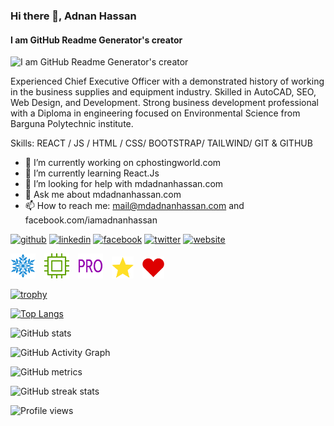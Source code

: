 ### Hi there 👋, Adnan Hassan 
#### I am GitHub Readme Generator's creator
![I am GitHub Readme Generator's creator](https://markovate.b-cdn.net/wp-content/uploads/2022/08/Top-10-Reasons-To-Choose-MERN-Stack-Development-For-Your-Next-Project_-1280x720px@2x.png)

Experienced Chief Executive Officer with a demonstrated history of working in the business supplies and equipment industry. Skilled in AutoCAD, SEO, Web Design, and Development. Strong business development professional with a Diploma in engineering focused on Environmental Science from Barguna Polytechnic institute.

Skills: REACT / JS / HTML / CSS/ BOOTSTRAP/ TAILWIND/ GIT & GITHUB

- 🔭 I’m currently working on cphostingworld.com 
- 🌱 I’m currently learning React.Js 
- 🤔 I’m looking for help with mdadnanhassan.com 
- 💬 Ask me about mdadnanhassan.com 
- 📫 How to reach me: mail@mdadnanhassan.com and  facebook.com/iamadnanhassan 


[<img src='https://cdn.jsdelivr.net/npm/simple-icons@3.0.1/icons/github.svg' alt='github' height='40'>](https://github.com/imadnanhassan)  [<img src='https://cdn.jsdelivr.net/npm/simple-icons@3.0.1/icons/linkedin.svg' alt='linkedin' height='40'>](https://www.linkedin.com/in/iamadnanhassan/)  [<img src='https://cdn.jsdelivr.net/npm/simple-icons@3.0.1/icons/facebook.svg' alt='facebook' height='40'>](https://www.facebook.com/iamadnanhassan)  [<img src='https://cdn.jsdelivr.net/npm/simple-icons@3.0.1/icons/twitter.svg' alt='twitter' height='40'>](https://twitter.com/imadnanhassan)  [<img src='https://cdn.jsdelivr.net/npm/simple-icons@3.0.1/icons/icloud.svg' alt='website' height='40'>](https://mdadnanhassan.com/)  

<a href='https://archiveprogram.github.com/'><img src='https://raw.githubusercontent.com/acervenky/animated-github-badges/master/assets/acbadge.gif' width='40' height='40'></a> <a href='https://docs.github.com/en/developers'><img src='https://raw.githubusercontent.com/acervenky/animated-github-badges/master/assets/devbadge.gif' width='40' height='40'></a> <a href='https://github.com/pricing'><img src='https://raw.githubusercontent.com/acervenky/animated-github-badges/master/assets/pro.gif' width='40' height='40'></a> <a href='https://stars.github.com/'><img src='https://raw.githubusercontent.com/acervenky/animated-github-badges/master/assets/starbadge.gif' width='35' height='35'></a> <a href='https://docs.github.com/en/github/supporting-the-open-source-community-with-github-sponsors'><img src='https://raw.githubusercontent.com/acervenky/animated-github-badges/master/assets/sponsorbadge.gif' width='35' height='35'></a> 

[![trophy](https://github-profile-trophy.vercel.app/?username=imadnanhassan)](https://github.com/ryo-ma/github-profile-trophy)

[![Top Langs](https://github-readme-stats.vercel.app/api/top-langs/?username=imadnanhassan)](https://github.com/anuraghazra/github-readme-stats)

![GitHub stats](https://github-readme-stats.vercel.app/api?username=imadnanhassan&show_icons=true)  

![GitHub Activity Graph](https://activity-graph.herokuapp.com/graph?username=imadnanhassan)  

![GitHub metrics](https://metrics.lecoq.io/imadnanhassan)  

![GitHub streak stats](https://github-readme-streak-stats.herokuapp.com/?user=imadnanhassan)  

![Profile views](https://gpvc.arturio.dev/imadnanhassan)  
